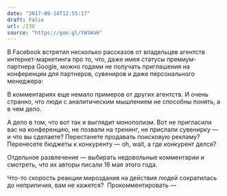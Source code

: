 ```yaml
---
date: "2017-09-14T12:55:17"
draft: False
url: /230
source: "https://goo.gl/YWSWaH"
---
```


​В Facebook встретил несколько рассказов от владельцев агентств интернет-маркетинга про то, что, даже имея статусы премиум-партнера Google, можно годами не получать приглашения на конференции для партнеров, сувениров и даже персонального менеджера:





В комментариях еще немало примеров от других агентств. И очень странно, что люди с аналитическим мышлением не способны понять, а в чем дело.

А дело в том, что вот так и выглядит монополизм. Вот не пригласили вас на конференцию, не позвали на тренинг, не прислали сувенирку — и что вы сделаете? Перестанете продавать поисковую рекламу? Перенесете бюджеты к конкуренту — oh, wait, а где конкурент делся?

Отдельное развлечение — выбирать недовольные комментарии и смотреть, что их авторы писали 16 мая этого года.

Что-то скорость реакции мироздания на действия людей сократилась до неприличия, вам не кажется?
​
Прокомментировать —
